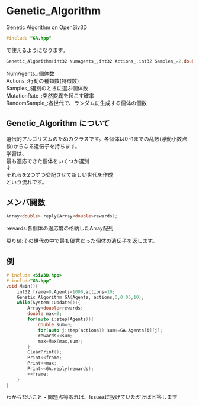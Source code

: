 # Genetic_Algorithm
Genetic Algorithm on OpenSiv3D
```C++
#include "GA.hpp"
```
で使えるようになります。

```C++
Genetic_Algorithm(int32 NumAgents_,int32 Actions_,int32 Samples_=2,double MutationRate_=0.01,int32 RandomSample_=1);
```
NumAgents_:個体数<br>
Actions_:行動の種類数(特徴数)<br>
Samples_:選別のときに選ぶ個体数 <br>
MutationRate_:突然変異を起こす確率<br>
RandomSample_:各世代で、ランダムに生成する個体の個数<br>

## Genetic_Algorithm について
遺伝的アルゴリズムのためのクラスです。各個体は0~1までの乱数(浮動小数点数)からなる遺伝子を持ちます。<br>
学習は、<br>
最も適応できた個体をいくつか選別<br>
↓<br>
それらを2つずつ交配させて新しい世代を作成<br>
という流れです。

## メンバ関数
```C++
Array<double> reply(Array<double>rewards);
```
rewards:各個体の適応度の格納したArray配列<br>

戻り値:その世代の中で最も優秀だった個体の遺伝子を返します。

## 例
```C++
# include <Siv3D.hpp>
# include"GA.hpp"
void Main(){
    int32 frame=0,Agents=1000,actions=10;
    Genetic_Algorithm GA(Agents, actions,5,0.05,10);
    while(System::Update()){
        Array<double>rewards;
        double max=0;
        for(auto i:step(Agents)){
            double sum=0;
            for(auto j:step(actions)) sum+=GA.Agents[i][j];
            rewards<<sum;
            max=Max(max,sum);
        }
        ClearPrint();
        Print<<frame;
        Print<<max;
        Print<<GA.reply(rewards);
        ++frame;
    }
}

```

わからないこと・問題点等あれば、Issuesに投げていただけば回答します
